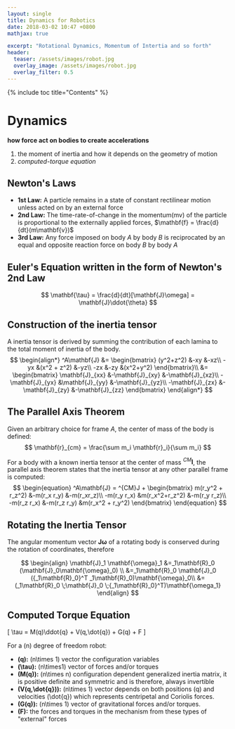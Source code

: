```yaml
---
layout: single
title: Dynamics for Robotics
date: 2018-03-02 10:47 +0800
mathjax: true

excerpt: "Rotational Dynamics, Momentum of Intertia and so forth"
header:
  teaser: /assets/images/robot.jpg
  overlay_image: /assets/images/robot.jpg
  overlay_filter: 0.5
---
```

{% include toc title="Contents" %}


# Dynamics

**how force act on bodies to create accelerations**

1.  the moment of inertia and how it depends on the geometry of motion
2.  *computed-torque equation*




## Newton's Laws

-   **1st Law:** A particle remains in a state of constant rectilinear motion unless acted on by an external force
-   **2nd Law:** The time-rate-of-change in the momentum(mv) of the particle is proportional to the externally applied forces, $\mathbf{f} = \frac{d}{dt}(m\mathbf{v})$
-   **3rd Law:** Any force imposed on body $A$ by body $B$ is reciprocated by an equal and opposite reaction force on body $B$ by body $A$



## Euler's Equation written in the form of Newton's 2nd Law

$$
\mathbf{\tau} = \frac{d}{dt}[\mathbf{J}\omega] = \mathbf{J}\ddot{\theta}
$$




## Construction of the inertia tensor

A inertia tensor is derived by summing the contribution of each lamina to the total moment of inertia of the body.
$$
\begin{align*}
^A\mathbf{J} &=
	\begin{bmatrix}
	(y^2+z^2) &-xy &-xz\\
	-yx &(x^2 + z^2) &-yz\\
	-zx &-zy &(x^2+y^2)
	\end{bmatrix}\\
&=
	\begin{bmatrix}
		\mathbf{J}_{xx} &-\mathbf{J}_{xy} &-\mathbf{J}_{xz}\\
		-\mathbf{J}_{yx} &\mathbf{J}_{yy} &-\mathbf{J}_{yz}\\
		-\mathbf{J}_{zx} &-\mathbf{J}_{zy} &-\mathbf{J}_{zz}
	\end{bmatrix}
\end{align*}
$$



## The Parallel Axis Theorem

Given an arbitrary choice for frame $A$, the center of mass of the body is defined:
$$
\mathbf{r}_{cm} = \frac{\sum m_i \mathbf{r}_i}{\sum m_i}
$$

For a body with a known inertia tensor at the center of mass $^{CM}\mathbf{I}$, the parallel axis theorem states that the inertia tensor at any other parallel frame is computed:
$$
\begin{equation}
^A\mathbf{J} = ^{CM}J +
\begin{bmatrix}
m(r_y^2 + r_z^2) &-m(r_x r_y) &-m(r_xr_z)\\
-m(r_y r_x) &m(r_x^2+r_z^2) &-m(r_y r_z)\\
-m(r_z r_x) &-m(r_z r_y) &m(r_x^2 + r_y^2)
\end{bmatrix}
\end{equation}
$$



## Rotating the Inertia Tensor

The angular momentum vector $\mathbf{J\omega}$ of a rotating body is conserved during the rotation of coordinates, therefore

$$
\begin{align}
\mathbf{J}_1 \mathbf{\omega}_1  &=_1\mathbf{R}_0 (\mathbf{J}_0\mathbf{\omega}_0) \\
	&=_1\mathbf{R}_0 \mathbf{J}_0 ({_1\mathbf{R}_0}^T _1\mathbf{R}_0)\mathbf{\omega}_0\\
	&= (_1\mathbf{R}_0 \;\mathbf{J}_0 \;{_1\mathbf{R}_0}^T)\mathbf{\omega_1}
\end{align}
$$

## Computed Torque Equation

\[
\tau = M(q)\ddot{q} + V(q,\dot{q}) + G(q) + F
\]

For a \(n\) degree of freedom robot:

-   **\(q\):** \(n\times 1\) vector the configuration variables
-   **\(\tau\):** \(n\times1\) vector of forces and/or torques
-   **\(M(q)\):** \(n\times n\) configuration dependent generalized inertia matrix, it is positive definite and symmetric and is therefore, always invertible
-   **\(V(q,\dot{q})\):** \(n\times 1\) vector depends on both positions \(q\) and velocities \(\dot{q}\) which represents centripetal and Coriolis forces.
-   **\(G(q)\):** \(n\times 1\) vector of gravitational forces and/or torques.
-   **\(F\):** the forces and torques in the mechanism from these types of "external" forces
